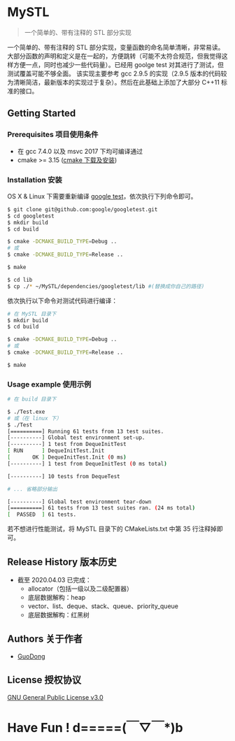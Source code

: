 # MySTL

> 一个简单的、带有注释的 STL 部分实现

一个简单的、带有注释的 STL 部分实现，变量函数的命名简单清晰，非常易读。大部分函数的声明和定义是在一起的，方便跳转（可能不太符合规范，但我觉得这样方便一点，同时也减少一些代码量）。已经用 goolge test 对其进行了测试，但测试覆盖可能不够全面。
该实现主要参考 gcc 2.9.5 的实现（2.9.5 版本的代码较为清晰简洁，最新版本的实现过于复杂）。然后在此基础上添加了大部分 C++11 标准的接口。

## Getting Started

### Prerequisites 项目使用条件

* 在 gcc 7.4.0 以及 msvc 2017 下均可编译通过
* cmake >= 3.15 ([cmake 下载及安装](https://cmake.org/))

### Installation 安装

OS X & Linux 下需要重新编译 [google test](https://github.com/google/googletest)，依次执行下列命令即可。
```sh
$ git clone git@github.com:google/googletest.git
$ cd googletest
$ mkdir build
$ cd build

$ cmake -DCMAKE_BUILD_TYPE=Debug ..
# 或
$ cmake -DCMAKE_BUILD_TYPE=Release ..

$ make

$ cd lib
$ cp ./* ~/MySTL/dependencies/googletest/lib #(替换成你自己的路径)
```

依次执行以下命令对测试代码进行编译：

```sh
# 在 MySTL 目录下
$ mkdir build
$ cd build

$ cmake -DCMAKE_BUILD_TYPE=Debug ..
# 或
$ cmake -DCMAKE_BUILD_TYPE=Release ..

$ make
```

### Usage example 使用示例

```sh
# 在 build 目录下

$ ./Test.exe
# 或（在 linux 下）
$ ./Test
[==========] Running 61 tests from 13 test suites.
[----------] Global test environment set-up.
[----------] 1 test from DequeInitTest
[ RUN      ] DequeInitTest.Init
[       OK ] DequeInitTest.Init (0 ms)
[----------] 1 test from DequeInitTest (0 ms total)

[----------] 10 tests from DequeTest

# ... 省略部分输出

[----------] Global test environment tear-down
[==========] 61 tests from 13 test suites ran. (24 ms total)
[  PASSED  ] 61 tests.
```

若不想进行性能测试，将 MySTL 目录下的 CMakeLists.txt 中第 35 行注释掉即可。

## Release History 版本历史

* 截至 2020.04.03 已完成：
  * allocator（包括一级以及二级配置器）
  * 底层数据解构：heap
  * vector、list、deque、stack、queue、priority_queue
  * 底层数据解构：红黑树

## Authors 关于作者

* [GuoDong](https://guodong.plus)

## License 授权协议

[GNU General Public License v3.0](https://github.com/smoky96/MySTL/blob/master/LICENSE)

# Have Fun ! d=====(￣▽￣*)b